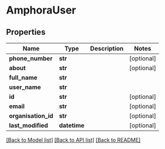 # AmphoraUser

## Properties
Name | Type | Description | Notes
------------ | ------------- | ------------- | -------------
**phone_number** | **str** |  | [optional] 
**about** | **str** |  | [optional] 
**full_name** | **str** |  | 
**user_name** | **str** |  | 
**id** | **str** |  | [optional] 
**email** | **str** |  | [optional] 
**organisation_id** | **str** |  | [optional] 
**last_modified** | **datetime** |  | [optional] 

[[Back to Model list]](../README.md#documentation-for-models) [[Back to API list]](../README.md#documentation-for-api-endpoints) [[Back to README]](../README.md)


